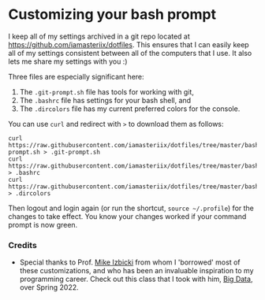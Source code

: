 # Customizing your bash prompt

I keep all of my settings archived in a git repo located at 
https://github.com/iamasteriix/dotfiles. This ensures that I can easily keep all of my settings
consistent between all of the computers that I use.
It also lets me share my settings with you :)

Three files are especially significant here:

1. The `.git-prompt.sh` file has tools for working with git,
1. The `.bashrc` file has settings for your bash shell, and
1. The `.dircolors` file has my current preferred colors for the console.

You can use `curl` and redirect with `>` to download them as follows:
```
curl https://raw.githubusercontent.com/iamasteriix/dotfiles/tree/master/bash/.git-prompt.sh > .git-prompt.sh
curl https://raw.githubusercontent.com/iamasteriix/dotfiles/tree/master/bash/.bashrc        > .bashrc
curl https://raw.githubusercontent.com/iamasteriix/dotfiles/tree/master/bash/.dircolors     > .dircolors
```
Then logout and login again (or run the shortcut, `source ~/.profile`) for the changes to take 
effect.
You know your changes worked if your command prompt is now green.

### Credits
- Special thanks to Prof. [Mike Izbicki](https://github.com/mikeizbicki) from whom I 'borrowed'
most of these customizations, and who has been an invaluable inspiration to my programming career.
Check out this class that I took with him, [Big Data](https://www.youtube.com/watch?v=N-N8SOfgVSA&list=PLSNWQVdrBwoYKJ50dHmLCqd0hVdUZbWEv), over Spring 2022.